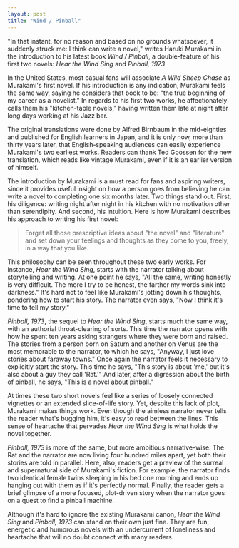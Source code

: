 ```yaml
---
layout: post
title: "Wind / Pinball"
---
```


"In that instant, for no reason and based on no grounds whatsoever, it suddenly struck me: I think can write a novel," writes Haruki Murakami in the introduction to his latest book *Wind / Pinball*, a double-feature of his first two novels: *Hear the Wind Sing* and *Pinball, 1973*.

In the United States, most casual fans will associate *A Wild Sheep Chase* as Murakami's first novel. If his introduction is any indication, Murakami feels the same way, saying he considers that book to be: "the true beginning of my career as a novelist." In regards to his first two works, he affectionately calls them his "kitchen-table novels," having written them late at night after long days working at his Jazz bar.

The original translations were done by Alfred Birnbaum in the mid-eighties and published for English learners in Japan, and it is only now, more than thirty years later, that English-speaking audiences can easily experience Murakami's two earliest works. Readers can thank Ted Goossen for the new translation, which reads like vintage Murakami, even if it is an earlier version of himself.

The introduction by Murakami is a must read for fans and aspiring writers, since it provides useful insight on how a person goes from believing he can write a novel to completing one six months later. Two things stand out. First, his diligence: writing night after night in his kitchen with no motivation other than serendipity. And second, his intuition. Here is how Murakami describes his approach to writing his first novel:

> Forget all those prescriptive ideas about "the novel" and "literature" and set down your feelings and thoughts as they come to you, freely, in a way that you like.

This philosophy can be seen throughout these two early works. For instance, *Hear the Wind Sing*, starts with the narrator talking about storytelling and writing. At one point he says, "All the same, writing honestly is very difficult. The more I try to be honest, the farther my words sink into darkness." It's hard not to feel like Murakami's jotting down his thoughts, pondering how to start his story. The narrator even says, "Now I think it's time to tell my story."

*Pinball, 1973*, the sequel to *Hear the Wind Sing*, starts much the same way, with an authorial throat-clearing of sorts. This time the narrator opens with how he spent ten years asking strangers where they were born and raised. The stories from a person born on Saturn and another on Venus are the most memorable to the narrator, to which he says, "Anyway, I just love stories about faraway towns." Once again the narrator feels it necessary to explicitly start the story. This time he says,  "This story is about 'me,' but it's also about a guy they call 'Rat.'" And later, after a digression about the birth of pinball, he says, "This is a novel about pinball."

At times these two short novels feel like a series of loosely connected vignettes or an extended slice-of-life story. Yet, despite this lack of plot, Murakami makes things work. Even though the aimless narrator never tells the reader what's bugging him, it's easy to read between the lines. This sense of heartache that pervades *Hear the Wind Sing* is what holds the novel together.

*Pinball, 1973* is more of the same, but more ambitious narrative-wise. The Rat and the narrator are now living four hundred miles apart, yet both their stories are told in parallel. Here, also, readers get a preview of the surreal and supernatural side of Murakami's fiction. For example, the narrator finds two identical female twins sleeping in his bed one morning and ends up hanging out with them as if it's perfectly normal. Finally, the reader gets a brief glimpse of a more focused, plot-driven story when the narrator goes on a quest to find a pinball machine.

Although it's hard to ignore the existing Murakami canon, *Hear the Wind Sing* and *Pinball, 1973* can stand on their own just fine. They are fun, energetic and humorous novels with an undercurrent of loneliness and heartache that will no doubt connect with many readers.
